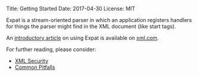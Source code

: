 Title: Getting Started
Date: 2017-04-30
License: MIT

Expat is a stream-oriented parser in which an application registers handlers
for things the parser might find in the XML document (like start tags).

An [introductory article](https://www.xml.com/pub/1999/09/expat/index.html)
on using Expat is available on
[xml.com](https://www.xml.com/pub/1999/09/expat/index.html).


For further reading, please consider:

* [XML Security](doc/xml-security/)
* [Common Pitfalls](doc/common-pitfalls/)
